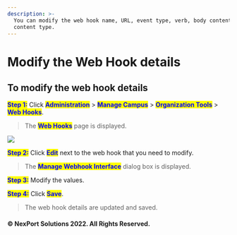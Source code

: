 ```yaml
---
description: >-
  You can modify the web hook name, URL, event type, verb, body content, and
  content type.
---
```


# Modify the Web Hook details

## **To modify the web hook details**

<mark style="color:blue;">**Step 1:**</mark>  Click <mark style="color:blue;">**Administration**</mark> > <mark style="color:blue;">**Manage Campus**</mark> > <mark style="color:blue;">**Organization Tools**</mark> > <mark style="color:blue;">**Web Hooks**</mark>.

> The <mark style="color:blue;">**Web Hooks**</mark> page is displayed.

![](https://www.nexportcampus.com/Content/Guides/aweb/Content/Resources/Images/OT\_Web\_Hooks/WebHooks\_Edit\_550x97.png)

<mark style="color:blue;">**Step 2:**</mark> Click <mark style="color:blue;">**Edit**</mark> <mark style="color:blue;"></mark><mark style="color:blue;"></mark> next to the web hook that you need to modify.

> The <mark style="color:blue;">**Manage Webhook Interface**</mark> dialog box is displayed.

<mark style="color:blue;">**Step 3:**</mark> Modify the values.

<mark style="color:blue;">**Step 4:**</mark> Click <mark style="color:blue;">**Save**</mark>.

> The web hook details are updated and saved.

#### © NexPort Solutions 2022. All Rights Reserved.
